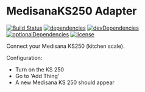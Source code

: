 # MedisanaKS250 Adapter

[![Build Status](https://travis-ci.org/tim-hellhake/medisana-ks250-adapter.svg?branch=master)](https://travis-ci.org/tim-hellhake/medisana-ks250-adapter)
[![dependencies](https://david-dm.org/tim-hellhake/medisana-ks250-adapter.svg)](https://david-dm.org/tim-hellhake/medisana-ks250-adapter)
[![devDependencies](https://david-dm.org/tim-hellhake/medisana-ks250-adapter/dev-status.svg)](https://david-dm.org/tim-hellhake/medisana-ks250-adapter?type=dev)
[![optionalDependencies](https://david-dm.org/tim-hellhake/medisana-ks250-adapter/optional-status.svg)](https://david-dm.org/tim-hellhake/medisana-ks250-adapter?type=optional)
[![license](https://img.shields.io/badge/license-MPL--2.0-blue.svg)](LICENSE)

Connect your Medisana KS250 (kitchen scale).

Configuration:
- Turn on the KS 250
- Go to 'Add Thing'
- A new Medisana KS 250 should appear
